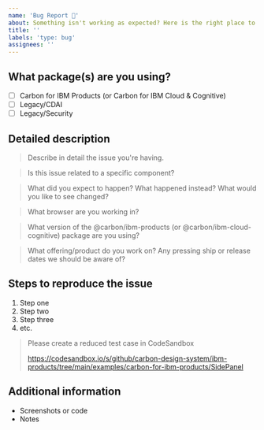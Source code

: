 ```yaml
---
name: 'Bug Report 🐛'
about: Something isn't working as expected? Here is the right place to report.
title: ''
labels: 'type: bug'
assignees: ''
---
```


<!-- Feel free to remove sections that aren't relevant.

## Title line template: [Title]: Brief description

-->

## What package(s) are you using?

- [ ] Carbon for IBM Products (or Carbon for IBM Cloud & Cognitive)
- [ ] Legacy/CDAI
- [ ] Legacy/Security

## Detailed description

> Describe in detail the issue you're having.

> Is this issue related to a specific component?

> What did you expect to happen? What happened instead? What would you like to
> see changed?

> What browser are you working in?

> What version of the @carbon/ibm-products (or @carbon/ibm-cloud-cognitive) package are
> you using?

> What offering/product do you work on? Any pressing ship or release dates we
> should be aware of?

## Steps to reproduce the issue

1. Step one
2. Step two
3. Step three
4. etc.

> Please create a reduced test case in CodeSandbox
>
> https://codesandbox.io/s/github/carbon-design-system/ibm-products/tree/main/examples/carbon-for-ibm-products/SidePanel

## Additional information

- Screenshots or code
- Notes
